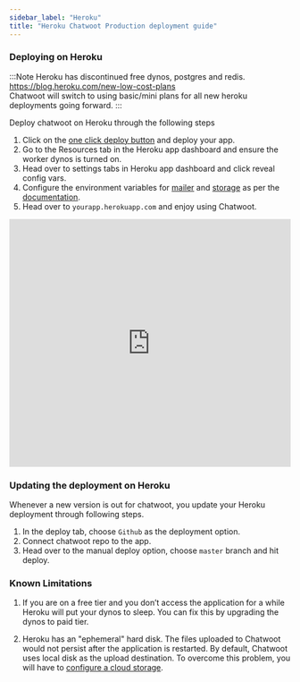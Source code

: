 ```yaml
---
sidebar_label: "Heroku"
title: "Heroku Chatwoot Production deployment guide"
---
```


### Deploying on Heroku

:::Note
Heroku has discontinued free dynos, postgres and redis. https://blog.heroku.com/new-low-cost-plans<br/>
Chatwoot will switch to using basic/mini plans for all new heroku deployments going forward.
:::

Deploy chatwoot on Heroku through the following steps

1. Click on the [one click deploy button](https://heroku.com/deploy?template=https://github.com/chatwoot/chatwoot/tree/master) and deploy your app.
2. Go to the Resources tab in the Heroku app dashboard and ensure the worker dynos is turned on.
3. Head over to settings tabs in Heroku app dashboard and click reveal config vars.
4. Configure the environment variables for [mailer](/docs/self-hosted/configuration/environment-variables#configure-emails) and [storage](/docs/self-hosted/deployment/storage/supported-providers) as per the [documentation](/docs/self-hosted/configuration/environment-variables).
5. Head over to `yourapp.herokuapp.com` and enjoy using Chatwoot.

<iframe frameborder="0" scrolling="no" marginheight="0" marginwidth="0"width="100%" height="443" type="text/html" src="https://www.youtube.com/embed/iN2Dl0QkvEg?autoplay=0&fs=0&iv_load_policy=3&showinfo=1&rel=0&cc_load_policy=0&start=0&end=0&origin=https://youtubeembedcode.com"></iframe>

### Updating the deployment on Heroku

Whenever a new version is out for chatwoot, you update your Heroku deployment through following steps.

1. In the deploy tab, choose `Github` as the deployment option.
2. Connect chatwoot repo to the app.
3. Head over to the manual deploy option, choose `master` branch and hit deploy.

### Known Limitations

1. If you are on a free tier and you don’t access the application for a while Heroku will put your dynos to sleep. You can fix this by upgrading the dynos to paid tier.

2. Heroku has an "ephemeral" hard disk. The files uploaded to Chatwoot would not persist after the application is restarted. By default, Chatwoot uses local disk as the upload destination. To overcome this problem, you will have to [configure a cloud storage](/docs/self-hosted/deployment/storage/supported-providers).
